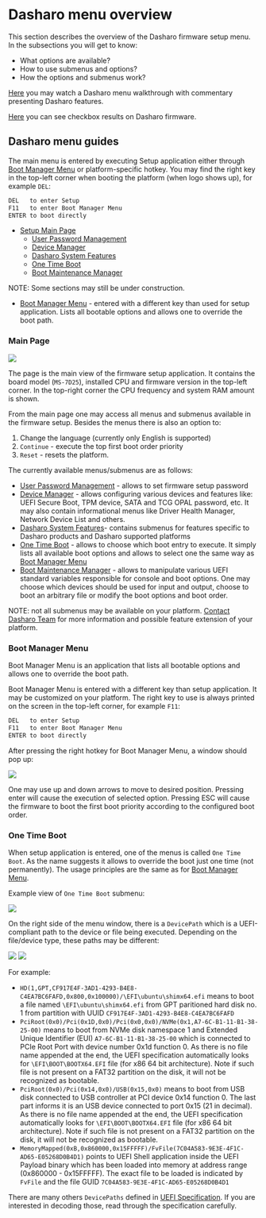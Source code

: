 # Dasharo menu overview

This section describes the overview of the Dasharo firmware setup menu. In the
subsections you will get to know:

* What options are available?
* How to use submenus and options?
* How the options and submenus work?

[Here](https://youtu.be/3tk0snFrZDY) you may watch a Dasharo menu walkthrough
with commentary presenting Dasharo features.

[Here](/variants/novacustom_nv4x_tgl/compatibility-check-results-ubuntu.md) you
can see checkbox results on Dasharo firmware.

## Dasharo menu guides

The main menu is entered by executing Setup application either through
[Boot Manager Menu](#boot-manager-menu) or platform-specific hotkey. You may
find the right key in the top-left corner when booting the platform (when logo
shows up), for example `DEL`:

```txt
DEL   to enter Setup
F11   to enter Boot Manager Menu
ENTER to boot directly
```

* [Setup Main Page](#main-page)
    - [User Password Management](user-passwd-mgmt.md)
    - [Device Manager](device-manager.md)
    - [Dasharo System Features](dasharo-system-features.md)
    - [One Time Boot](#one-time-boot)
    - [Boot Maintenance Manager](boot-maintenance-mgr.md)

NOTE: Some sections may still be under construction.

* [Boot Manager Menu](#boot-manager-menu) - entered with a different key than
  used for setup application. Lists all bootable options and allows one to
  override the boot path.

### Main Page

![](/images/menus/main_page.jpeg)

The page is the main view of the firmware setup application. It contains the
board model (`MS-7D25`), installed CPU and firmware version in the top-left
corner. In the top-right corner the CPU frequency and system RAM amount is
shown.

From the main page one may access all menus and submenus available in the
firmware setup. Besides the menus there is also an option to:

1. Change the language (currently only English is supported)
2. `Continue` - execute the top first boot order priority
3. `Reset` - resets the platform.

The currently available menus/submenus are as follows:

* [User Password Management](user-passwd-mgmt.md) - allows to set firmware
  setup password
* [Device Manager](device-manager.md) - allows configuring various devices and
  features like: UEFI Secure Boot, TPM device, SATA and TCG OPAL password, etc.
  It may also contain informational menus like Driver Health Manager, Network
  Device List and others.
* [Dasharo System Features](dasharo-system-features.md)- contains submenus for
  features specific to Dasharo products and Dasharo supported platforms
* [One Time Boot](#one-time-boot) - allows to choose which boot entry to
  execute. It simply lists all available boot options and allows to select one
  the same way as [Boot Manager Menu](#boot-manager-menu)
* [Boot Maintenance Manager](boot-maintenance-mgr.md) - allows to manipulate
  various UEFI standard variables responsible for console and boot options. One
  may choose which devices should be used for input and output, choose to boot
  an arbitrary file or modify the boot options and boot order.

NOTE: not all submenus may be available on your platform.
[Contact Dasharo Team](mailto:contact@dasharo.com) for more information and
possible feature extension of your platform.

### Boot Manager Menu

Boot Manager Menu is an application that lists all bootable options and allows
one to override the boot path.

Boot Manager Menu is entered with a different key than setup application. It
may be customized on your platform. The right key to use is always printed on
the screen in the top-left corner, for example `F11`:

```txt
DEL   to enter Setup
F11   to enter Boot Manager Menu
ENTER to boot directly
```

After pressing the right hotkey for Boot Manager Menu, a window should pop up:

![](/images/menus/boot_manager.jpeg)

One may use up and down arrows to move to desired position. Pressing enter will
cause the execution of selected option. Pressing ESC will cause the firmware to
boot the first boot priority according to the configured boot order.

### One Time Boot

When setup application is entered, one of the menus is called `One Time Boot`.
As the name suggests it allows to override the boot just one time (not
permanently). The usage principles are the same as for [Boot Manager Menu](#boot-manager-menu).

Example view of `One Time Boot` submenu:

![](/images/menus/one_time_boot.jpeg)

On the right side of the menu window, there is a `DevicePath` which is a
UEFI-compliant path to the device or file being executed. Depending on the
file/device type, these paths may be different:

![](/images/menus/one_time_boot.jpeg)
![](/images/menus/one_time_boot3.jpeg)

For example:

* `HD(1,GPT,CF917E4F-3AD1-4293-B4E8-C4EA7BC6FAFD,0x800,0x100000)/\EFI\ubuntu\shimx64.efi`
  means to boot a file named `\EFI\ubuntu\shimx64.efi` from GPT paritioned hard
  disk no. 1 from partition with UUID `CF917E4F-3AD1-4293-B4E8-C4EA7BC6FAFD`
* `PciRoot(0x0)/Pci(0x1D,0x0)/Pci(0x0,0x0)/NVMe(0x1,A7-6C-B1-11-B1-38-25-00)`
  means to boot from NVMe disk namespace 1 and Extended Unique Identifier (EUI)
  `A7-6C-B1-11-B1-38-25-00` which is connected to PCIe Root Port with device
  number 0x1d function 0. As there is no file name appended at the end, the
  UEFI specification automatically looks for `\EFI\BOOT\BOOTX64.EFI` file (for
  x86 64 bit architecture). Note if such file is not present on a FAT32
  partition on the disk, it will not be recognized as bootable.
* `PciRoot(0x0)/Pci(0x14,0x0)/USB(0x15,0x0)` means to boot from USB disk
  connected to USB controller at PCI device 0x14 function 0. The last part
  informs it is an USB device connected to port 0x15 (21 in decimal). As there
  is no file name appended at the end, the UEFI specification automatically
  looks for `\EFI\BOOT\BOOTX64.EFI` file (for x86 64 bit architecture).  Note
  if such file is not present on a FAT32 partition on the disk, it will not be
  recognized as bootable.
* `MemoryMapped(0xB,0x860000,0x15FFFFF)/FvFile(7C04A583-9E3E-4F1C-AD65-E05268D0B4D1)`
  points to UEFI Shell application inside the UEFI Payload binary which has
  been loaded into memory at address range (0x860000 - 0x15FFFFF). The exact
  file to be loaded is indicated by `FvFile` and the file GUID
  `7C04A583-9E3E-4F1C-AD65-E05268D0B4D1`

There are many others `DevicePaths` defined in [UEFI Specification](https://uefi.org/specifications).
If you are interested in decoding those, read through the specification
carefully.

